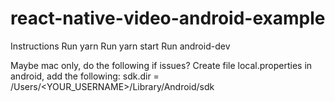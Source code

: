 # react-native-video-android-example

Instructions
Run yarn
Run yarn start
Run android-dev

Maybe mac only, do the following if issues?
Create file local.properties in android, add the following:
sdk.dir = /Users/<YOUR_USERNAME>/Library/Android/sdk
